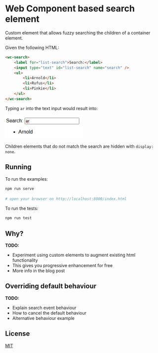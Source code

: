 # Web Component based search element

Custom element that allows fuzzy searching the children of a container element.

Given the following HTML:

```html
<wc-search>
    <label for="list-search">Search:</label>
    <input type="text" id="list-search" name="search" />
    <ul>
        <li>Arnold</li>
        <li>Rufus</li>
        <li>Pinkie</li>
    </ul>
</wc-search>
```

Typing `ar` into the text input would result into:

![fuzzy search example](./example.png)

Children elements that do not match the search are hidden with `display: none`.

## Running

To run the examples:

```sh
npm run serve

# open your browser on http://localhost:8000/index.html
```

To run the tests:

```sh
npm run test
```

## Why?

**TODO:**

* Experiment using custom elements to augment existing html functionality
* This gives you progressive enhancement for free
* More info in the blog post

## Overriding default behaviour

**TODO:**

* Explain search event behaviour
* How to cancel the default behaviour
* Alternative behaviour example

## License

[MIT](./LICENSE)
